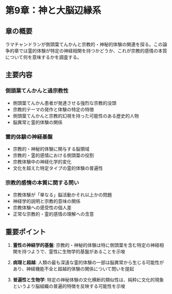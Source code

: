 # 第9章：神と大脳辺縁系

## 章の概要
ラマチャンドランが側頭葉てんかんと宗教的・神秘的体験の関連を探る。この論争的章では霊的体験が特定の神経相関を持つかどうか、これが宗教的感情の本質について何を意味するかを調査する。

## 主要内容

### 側頭葉てんかんと過宗教性
- 側頭葉てんかん患者が発達させる強烈な宗教的没頭
- 宗教的テーマの発作と体験の特定の特徴
- 側頭葉てんかんと宗教的幻視を持った可能性のある歴史的人物
- 脳異常と霊的体験の関係

### 霊的体験の神経基盤
- 宗教的・神秘的体験に関与する脳領域
- 宗教的・霊的感情における側頭葉の役割
- 宗教体験中の神経化学的変化
- 文化を超えた特定タイプの霊的体験の普遍性

### 宗教的感情の本質に関する問い
- 宗教体験が「単なる」脳活動かそれ以上かの問題
- 神経学的説明と宗教的意味の関係
- 宗教体験への感受性の個人差
- 正常な宗教的・霊的感情の理解への含意

## 重要ポイント

1. **霊性の神経学的基盤**: 宗教的・神秘的体験は特に側頭葉を含む特定の神経相関を持つようで、霊性に生物学的基盤があることを示唆

2. **病理と超越**: 人類の最も深遠な霊的体験の一部は脳異常から生じる可能性があり、神経機能不全と超越的体験の関係について問いを提起

3. **普遍性と生物学**: 特定の神秘体験の文化横断的類似性は、純粋に文化的現象というより脳組織の普遍的特徴を反映する可能性を示唆